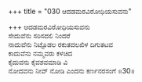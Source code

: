 +++
title = "030 ಆದಡಮರವಿರೋಧಿಯಸುವನು"

+++
ಆದಡಮರವಿರೋಧಿಯಸುವನು  
ಸೇದುವೆನು ಸರಿಸದಲಿ ನಿಂದರೆ  
ನಾದುವೆನು ನಿಟ್ಟೊಡಲ ರಕುತದಲಖಿಳ ದಿಗುತಟವ  
ಕಾದುವೆನು ನಮ್ಮವರು ಕಳಚಿದ  
ಕೈದುವನು ಕೈವಶವಮಾಡಿ ವಿ  
ನೋದವನು ನೀವ್ ನೋಡಿ ಎಂದನು ಕರ್ಣನರಸಂಗೆ     ॥30॥